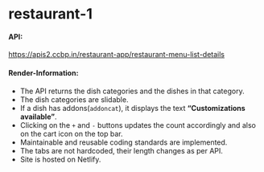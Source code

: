 # restaurant-1

#### API:

<a href="https://apis2.ccbp.in/restaurant-app/restaurant-menu-list-details" target=_blank_ >https://apis2.ccbp.in/restaurant-app/restaurant-menu-list-details</a>

#### Render-Information:

- The API returns the dish categories and the dishes in that category.
- The dish categories are slidable.
- If a dish has addons(`addoncat`), it displays the text **“Customizations available”**.
- Clicking on the `+` and `-` buttons updates the count accordingly and also on the cart icon on the top bar.
- Maintainable and reusable coding standards are implemented.
- The tabs are not hardcoded, their length changes as per API.
- Site is hosted on Netlify.
